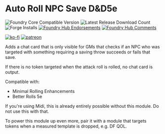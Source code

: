 # Auto Roll NPC Save D&D5e

![Foundry Core Compatible Version](https://img.shields.io/badge/dynamic/json.svg?url=https%3A%2F%2Fraw.githubusercontent.com%2FElfFriend-DnD%2Ffoundryvtt-auto-roll-npc-save-5e%2Fmain%2Fmodule.json&label=Foundry%20Version&query=$.compatibleCoreVersion&colorB=orange)
![Latest Release Download Count](https://img.shields.io/badge/dynamic/json?label=Downloads@latest&query=assets%5B1%5D.download_count&url=https%3A%2F%2Fapi.github.com%2Frepos%2FElfFriend-DnD%2Ffoundryvtt-auto-roll-npc-save-5e%2Freleases%2Flatest)
![Forge Installs](https://img.shields.io/badge/dynamic/json?label=Forge%20Installs&query=package.installs&suffix=%25&url=https%3A%2F%2Fforge-vtt.com%2Fapi%2Fbazaar%2Fpackage%2Fauto-roll-npc-save-5e&colorB=4aa94a)
[![Foundry Hub Endorsements](https://img.shields.io/endpoint?logoColor=white&url=https%3A%2F%2Fwww.foundryvtt-hub.com%2Fwp-json%2Fhubapi%2Fv1%2Fpackage%2Fauto-roll-npc-save-5e%2Fshield%2Fendorsements)](https://www.foundryvtt-hub.com/package/auto-roll-npc-save-5e/)
[![Foundry Hub Comments](https://img.shields.io/endpoint?logoColor=white&url=https%3A%2F%2Fwww.foundryvtt-hub.com%2Fwp-json%2Fhubapi%2Fv1%2Fpackage%2Fauto-roll-npc-save-5e%2Fshield%2Fcomments)](https://www.foundryvtt-hub.com/package/auto-roll-npc-save-5e/)

[![ko-fi](https://img.shields.io/badge/-buy%20me%20a%20coke-%23FF5E5B)](https://ko-fi.com/elffriend)
[![patreon](https://img.shields.io/badge/-patreon-%23FF424D)](https://www.patreon.com/ElfFriend_DnD)

Adds a chat card that is only visible for GMs that checks if an NPC who was targeted with something requiring a saving throw succeeds or fails that save.

If there is no token targeted when the attack roll is rolled, no chat card is output.

Compatible with:
- Minimal Rolling Enhancements
- Better Rolls 5e

If you're using Midi, this is already entirely possible without this module. Do not use this with that.

To power this module up even more, pair it with a module that targets tokens when a measured template is dropped, e.g. DF QOL.
